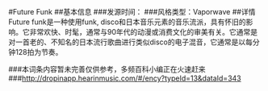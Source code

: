#Future Funk
##基本信息
###发源时间：
###风格类型：Vaporwave
##详情
Future funk是一种使用funk,
disco和日本音乐元素的音乐流派，具有怀旧的影响。它非常欢快、时髦，通常与90年代的动漫或消费文化的审美有关。它通常是对一首老的、不知名的日本流行歌曲进行类似disco的电子混音，它通常是以每分钟128拍为节奏。





###本词条内容暂未完善仅供参考，多频百科小编正在火速赶来
###http://dropinapp.hearinmusic.com/#/ency?typeId=13&dataId=343
